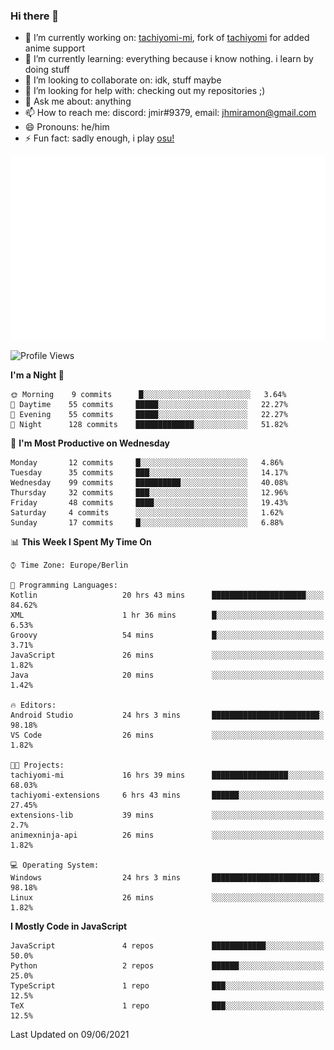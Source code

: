 ### Hi there 👋



<!--
**jmir1/jmir1** is a ✨ _special_ ✨ repository because its `README.md` (this file) appears on your GitHub profile.

Here are some ideas to get you started:
-->
- 🔭 I’m currently working on: [tachiyomi-mi](https://github.com/jmir1/tachiyomi-mi), fork of [tachiyomi](https://github.com/tachiyomiorg/tachiyomi) for added anime support
- 🌱 I’m currently learning: everything because i know nothing. i learn by doing stuff
- 👯 I’m looking to collaborate on: idk, stuff maybe
- 🤔 I’m looking for help with: checking out my repositories ;)
- 💬 Ask me about: anything
- 📫 How to reach me: discord: jmir#9379, email: jhmiramon@gmail.com
- 😄 Pronouns: he/him
- ⚡ Fun fact: sadly enough, i play [osu!](https://osu.ppy.sh/users/18018426)
<div>
	<p align="center">
		<img src="https://github.com/jmir1/github-stats/blob/master/generated/overview.svg">
	</p>
</div>

<!--START_SECTION:waka-->
![Profile Views](http://img.shields.io/badge/Profile%20Views-4-blue)

**I'm a Night 🦉** 

```text
🌞 Morning    9 commits      █░░░░░░░░░░░░░░░░░░░░░░░░   3.64% 
🌆 Daytime    55 commits     █████░░░░░░░░░░░░░░░░░░░░   22.27% 
🌃 Evening    55 commits     █████░░░░░░░░░░░░░░░░░░░░   22.27% 
🌙 Night      128 commits    █████████████░░░░░░░░░░░░   51.82%

```
📅 **I'm Most Productive on Wednesday** 

```text
Monday       12 commits     █░░░░░░░░░░░░░░░░░░░░░░░░   4.86% 
Tuesday      35 commits     ███░░░░░░░░░░░░░░░░░░░░░░   14.17% 
Wednesday    99 commits     ██████████░░░░░░░░░░░░░░░   40.08% 
Thursday     32 commits     ███░░░░░░░░░░░░░░░░░░░░░░   12.96% 
Friday       48 commits     ████░░░░░░░░░░░░░░░░░░░░░   19.43% 
Saturday     4 commits      ░░░░░░░░░░░░░░░░░░░░░░░░░   1.62% 
Sunday       17 commits     █░░░░░░░░░░░░░░░░░░░░░░░░   6.88%

```


📊 **This Week I Spent My Time On** 

```text
⌚︎ Time Zone: Europe/Berlin

💬 Programming Languages: 
Kotlin                   20 hrs 43 mins      █████████████████████░░░░   84.62% 
XML                      1 hr 36 mins        █░░░░░░░░░░░░░░░░░░░░░░░░   6.53% 
Groovy                   54 mins             █░░░░░░░░░░░░░░░░░░░░░░░░   3.71% 
JavaScript               26 mins             ░░░░░░░░░░░░░░░░░░░░░░░░░   1.82% 
Java                     20 mins             ░░░░░░░░░░░░░░░░░░░░░░░░░   1.42%

🔥 Editors: 
Android Studio           24 hrs 3 mins       ████████████████████████░   98.18% 
VS Code                  26 mins             ░░░░░░░░░░░░░░░░░░░░░░░░░   1.82%

🐱‍💻 Projects: 
tachiyomi-mi             16 hrs 39 mins      █████████████████░░░░░░░░   68.03% 
tachiyomi-extensions     6 hrs 43 mins       ██████░░░░░░░░░░░░░░░░░░░   27.45% 
extensions-lib           39 mins             ░░░░░░░░░░░░░░░░░░░░░░░░░   2.7% 
animexninja-api          26 mins             ░░░░░░░░░░░░░░░░░░░░░░░░░   1.82%

💻 Operating System: 
Windows                  24 hrs 3 mins       ████████████████████████░   98.18% 
Linux                    26 mins             ░░░░░░░░░░░░░░░░░░░░░░░░░   1.82%

```

**I Mostly Code in JavaScript** 

```text
JavaScript               4 repos             ████████████░░░░░░░░░░░░░   50.0% 
Python                   2 repos             ██████░░░░░░░░░░░░░░░░░░░   25.0% 
TypeScript               1 repo              ███░░░░░░░░░░░░░░░░░░░░░░   12.5% 
TeX                      1 repo              ███░░░░░░░░░░░░░░░░░░░░░░   12.5%

```



 Last Updated on 09/06/2021
<!--END_SECTION:waka-->
